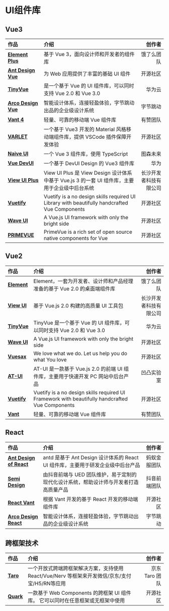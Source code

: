 # UI组件库


## Vue3

|作品|介绍|创作者|
|:-|:-|-:|
|**[Element Plus](https://element-plus.gitee.io/zh-CN/)**|基于 Vue 3，面向设计师和开发者的组件库|饿了么团队|
|**[Ant Design Vue](https://antdv.com/components/overview-cn)**|为 Web 应用提供了丰富的基础 UI 组件|开源社区|
|**[TinyVue](https://opentiny.design/tiny-vue/zh-CN)**|是一个基于 Vue 的 UI 组件库，可以同时支持 Vue 2.0 和 Vue 3.0| 华为云|
|**[Arco Design Vue](https://arco.design/vue)**|智能设计体系，连接轻盈体验，字节跳动出品的企业级设计系统|字节跳动|
|**[Vant 4](https://vant-contrib.gitee.io/vant)**|轻量、可靠的移动端 Vue 组件库|有赞团队|
|**[VARLET](https://varlet.gitee.io/varlet-ui)**|一个基于 Vue3 开发的 Material 风格移动端组件库，提供 VSCode 插件保障开发体验|开源社区|
|**[Naive UI](https://www.naiveui.com/zh-CN/light)**|一个 Vue 3 组件库，使用 TypeScript|图森未来|
|**[Vue DevUI](https://vue-devui.github.io/)**|一个基于 DevUI Design 的 Vue3 组件库|华为|
|**[View UI Plus](https://www.iviewui.com/view-ui-plus)**|View UI Plus 是 View Design 设计体系中基于 Vue.js 3 的一套 UI 组件库，主要用于企业级中后台系统|长沙开发者科技有限公司|
|**[Vuetify](https://vuetifyjs.com/zh-Hans/)**|Vuetify is a no design skills required UI Library with beautifully handcrafted Vue Components|开源社区|
|**[Wave UI](https://antoniandre.github.io/wave-ui/)**|A Vue.js UI framework with only the bright side|开源社区|
|**[PRIMEVUE](https://primevue.org/)**|PrimeVue is a rich set of open source native components for Vue|开源社区|

## Vue2

|作品|介绍|创作者|
|:-|:-|-:|
|**[Element](https://element.eleme.cn/#/zh-CN)**|Element，一套为开发者、设计师和产品经理准备的基于 Vue 2.0 的桌面端组件库|饿了么团队|
|**[View UI](https://github.com/view-design/ViewUI)**|基于 Vue.js 2.0 构建的高质量 UI 工具包|长沙开发者科技有限公司|
|**[TinyVue](https://opentiny.design/tiny-vue/)**|TinyVue 是一个基于 Vue 的 UI 组件库，可以同时支持 Vue 2.0 和 Vue 3.0|华为云|
|**[Wave UI](https://antoniandre.github.io/wave-ui/)**|A Vue.js UI framework with only the bright side|开源社区|
|**[Vuesax](https://lusaxweb.github.io/vuesax/development/)**|We love what we do. Let us help you do what You love|开源社区|
|**[AT-UI](https://at-ui.github.io/at-ui/#/zh)**|AT-UI 是一款基于 Vue.js 2.0 的前端 UI 组件库，主要用于快速开发 PC 网站中后台产品|凹凸实验室|
|**[Vuetify](https://vuetifyjs.com/en/getting-started/)**|Vuetify is a no design skills required UI Framework with beautifully handcrafted Vue Components|开源社区|
|**[Vant](https://vant-contrib.gitee.io/vant/v2)**|轻量、可靠的移动端 Vue 组件库|有赞团队|

## React

|作品|介绍|创作者|
|:-|:-|-:|
|**[Ant Design of React](https://ant-design.antgroup.com/index-cn)**|antd 是基于 Ant Design 设计体系的 React UI 组件库，主要用于研发企业级中后台产品|蚂蚁金服团队|
|**[Semi Design](https://semi.design/zh-CN/)**|由抖音前端与 UED 团队维护，易于定制的现代化设计系统，帮助设计师与开发者打造高质量产品|抖音前端团队|
|**[React Vant](https://react-vant-gitee.3lang.dev/)**|根据 Vant 开发的基于 React 开发的移动端组件库|开源社区|
|**[Arco Design React](https://arco.design/react)**|智能设计体系，连接轻盈体验，字节跳动出品的企业级设计系统|字节跳动|

## 跨框架技术

|作品|介绍|创作者|
|:-|:-|-:|
|**[Taro](https://taro-docs.jd.com/docs/)**|一个开放式跨端跨框架解决方案，支持使用 React/Vue/Nerv 等框架来开发微信/京东/支付宝/H5/RN等应用|京东 Taro 团队|
|**[Quark](https://vue-quarkd.hellobike.com/#/)**|一款基于 Web Components 的跨框架 UI 组件库。 它可以同时在任意框架或无框架中使用|开源社区|
